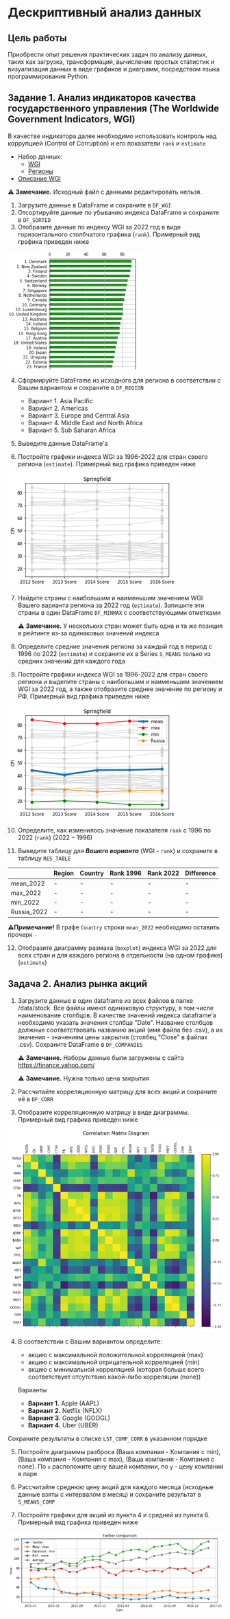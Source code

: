 # Дескриптивный анализ данных

## Цель работы

Приобрести опыт решения практических задач по анализу данных, таких как загрузка, трансформация, вычисление простых статистик и визуализация данных в виде графиков и диаграмм, посредством языка программирования Python.

## Задание 1. Анализ индикаторов качества государственного управления (The Worldwide Government Indicators, WGI)

В качестве индикатора далее необходимо использовать контроль над коррупцией (Control of Corruption) и его показатели `rank` и `estimate`

- Набор данных:
    - [WGI](data/wgidataset.xlsx)
    - [Регионы](data/regions.xlsx)
- [Описание WGI](http://info.worldbank.org/governance/wgi/)

⚠️ **Замечание.** Исходный файл с данными редактировать нельзя.

1. Загрузите данные в DataFrame и сохраните в `DF_WGI`
2. Отсортируйте данные по убыванию индекса DataFrame и сохраните в `DF_SORTED`
3. Отобразите данные по индексу WGI за 2022 год в виде горизонтального столбчатого графика (`rank`). Примерный вид графика приведен ниже

![](img/cpi_2016_.png)

4. Сформируйте DataFrame из исходного для региона в соответствии с Вашим вариантом и сохраните в `DF_REGION`
    - Вариант 1. Asia Pacific
    - Вариант 2. Americas
    - Вариант 3. Europe and Central Asia
    - Вариант 4. Middle East and North Africa
    - Вариант 5. Sub Saharan Africa

5. Выведите данные DataFrame'a
6. Постройте графики индекса WGI за 1996-2022 для стран своего региона (`estimate`). Примерный вид графика приведен ниже

  ![](img/fig_springfield_region.png)

7. Найдите страны с наибольшим и наименьшим значением WGI Вашего варианта региона за 2022 год (`estimate`). Запишите эти страны в один DataFrame `DF_MINMAX` с соответствующими отметками

    ⚠️ **Замечание.** У нескольких стран может быть одна и та же позиция в рейтинге из-за одинаковых значений индекса

8. Определите средние значения региона за каждый год в период с 1996 по 2022 (`estimate`) и сохраните их в Series `S_MEANS` только из средних значений для каждого года

9. Постройте графики индекса WGI за 1996-2022 для стран своего региона и выделите страны с наибольшим и наименьшим значением WGI за 2022 год, а также отобразите среднее значение по региону и РФ. Примерный вид графика приведен ниже

![](img/fig_springfield_region_comb.png)

10. Определите, как изменилось значение показателя `rank` с 1996 по 2022 (`rank`) ($2022 - 1996$)

11. Выведите таблицу для ***Вашего варианта*** (WGI - `rank`) и сохраните в таблицу `RES_TABLE`

|             | Region | Country | Rank 1996 | Rank 2022 | Difference |
| ----------- | ------ | ------- | --------- | --------- | ---------- |
| mean_2022   | -      | -       | -         | -         | -          |
| max_2022    | -      | -       | -         | -         | -          |
| min_2022    | -      | -       | -         | -         | -          |
| Russia_2022 | -      | -       | -         | -         | -          |

**⚠️Примечание!** В графе `Country` строки `mean_2022` необходимо оставить прочерк `-`

12. Отобразите диаграмму размаха (`boxplot`) индекса WGI за 2022 для всех стран и для каждого региона в отдельности (на одном графике) (`estimate`)

## Задача 2. Анализ рынка акций

1. Загрузите данные в один dataframe из всех файлов в папке /data/stock. Все файлы имеют одинаковую структуру, в том числе наименование столбцов. В качестве значений индекса dataframe'а необходимо указать значения столбца "Date". Название столбцов должные соответствовать названию акций (имя файла без .csv), а их значения - значениям цены закрытия (столбец "Close" в файлах .csv). Сохраните DataFrame в `DF_COMPANIES`

    ⚠️ **Замечание.** Наборы данные были загружены с сайта https://finance.yahoo.com/

    ⚠️ **Замечание.** Нужна только цена закрытия

2. Рассчитайте корреляционную матрицу для всех акций и сохраните её в `DF_CORR`

3. Отобразите корреляционную матрицу в виде диаграммы. Примерный вид графика приведен ниже

  ![](img/fig_corr_matrix.png)

4. В соответствии с Вашим вариантом определите:

    - акцию с максимальной положительной корреляцией (max)
    - акцию с максимальной отрицательной корреляцией (min)
    - акцию с минимальной корреляцией (которая больше всего соответствует отсутствию какой-либо корреляции (none))

    Варианты

    - **Вариант 1.** Apple (AAPL)
    - **Вариант 2.** Netflix (NFLX)
    - **Вариант 3.** Google (GOOGL)
    - **Вариант 4.** Uber (UBER)

  Сохраните результаты в списке `LST_COMP_CORR` в указанном порядке

5. Постройте диаграммы разброса (Ваша компания - Компания с min), (Ваша компания - Компания с max), (Ваша компания - Компания с none). По `x` расположите цену вашей компании, по `y` - цену компании в паре

6. Рассчитайте среднюю цену акций для каждого месяца (исходные данные взяты с интервалом в месяц) и сохраните результат в `S_MEANS_COMP`

7. Постройте графики для акций из пункта 4 и средней из пункта 6. Примерный вид графика приведен ниже

  ![](img/fig_tw_comp.png)
